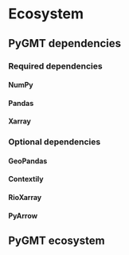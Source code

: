 # Ecosystem

## PyGMT dependencies

### Required dependencies

#### NumPy

#### Pandas

#### Xarray

### Optional dependencies

#### GeoPandas

#### Contextily

#### RioXarray

#### PyArrow

## PyGMT ecosystem
